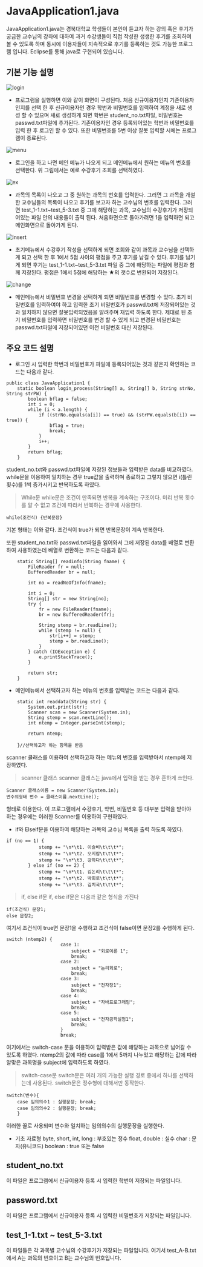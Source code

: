 JavaApplication1.java
======================

JavaApplication1.java는 경북대학교 학생들이 본인이 듣고자 하는 강의 혹은 후기가 궁금한 교수님의 강좌에 대하여 과거 수강생들이 직접 작성한 생생한 후기를 조회하여 볼 수 있도록 하며 동시에 이용자들이 지속적으로 후기를 등록하는 것도 가능한 프로그램 입니다. Eclipse를 통해 java로 구현되어 있습니다.


## 기본 기능 설명
![login](https://user-images.githubusercontent.com/44903476/48906972-8733c200-eea9-11e8-94f4-f95e68b85896.png)
* 프로그램을 실행하면 이와 같이 화면이 구성된다. 처음 신규이용자인지 기존이용자인지를 선택 한 후 신규이용자인 경우 학번과 비밀번호를 입력하여 계정을 새로 생성 할 수 있으며 새로 생성하게 되면 학번은 student_no.txt파일, 비밀번호는 passwd.txt파일에 추가된다. 기존이용자인 경우 등록되어있는 학번과 비밀번호를 입력 한 후 로그인 할 수 있다. 또한 비밀번호를 5번 이상 잘못 입력할 시에는 프로그램이 종료된다.

![menu](https://user-images.githubusercontent.com/44903476/48907014-a599bd80-eea9-11e8-9703-088d00e5a665.png)
* 로그인을 하고 나면 메인 메뉴가 나오게 되고 메인메뉴에서 원하는 메뉴의 번호를 선택한다. 위 그림에서는 예로 수강후기 조회를 선택하였다.

![ex](https://user-images.githubusercontent.com/44903476/48907137-f3162a80-eea9-11e8-8d4d-b3cc7469158a.png)
* 과목의 목록이 나오고 그 중 원하는 과목의 번호를 입력한다. 그러면 그 과목을 개설한 교수님들의 목록이 나오고 후기를 보고자 하는 교수님의 번호를 입력한다. 그러면 test_1-1.txt~test_5-3.txt 중 그에 해당하는 과목, 교수님의 수강후기가 저장되어있는 파일 안의 내용들이 출력 된다. 처음화면으로 돌아가려면 1을 입력하면 되고 메인화면으로 돌아가게 된다.

![insert](https://user-images.githubusercontent.com/44903476/48909916-f0b7ce80-eeb1-11e8-95d3-f553dc666bb4.png)
* 초기메뉴에서 수강후기 작성을 선택하게 되면 조회와 같이 과목과 교수님을 선택하게 되고 선택 한 후 1에서 5점 사이의 평점을 주고 후기를 남길 수 있다. 후기를 남기게 되면 후기는 test_1-1.txt~test_5-3.txt 파일 중 그에 해당하는 파일에 평점과 함께 저장된다. 평점은 1에서 5점에 해당하는 ★의 갯수로 변환되어 저장된다. 

![change](https://user-images.githubusercontent.com/44903476/48910431-49d43200-eeb3-11e8-9bd9-4cc3256b6d31.png)
* 메인메뉴에서 비밀번호 변경을 선택하게 되면 비밀번호를 변경할 수 있다. 초기 비밀번호를 입력하여야 하고 입력한 초기 비밀번호가 passwd.txt에 저장되어있는 것과 일치하지 않으면 잘못입력되었음을 알려주며 재입력 하도록 한다. 제대로 된 초기 비밀번호를 입력하면 비밀번호를 변경 할 수 있게 되고 변경된 비밀번호는 passwd.txt파일에 저장되어있던 이전 비밀번호 대신 저장된다.

## 주요 코드 설명

- 로그인 시 입력한 학번과 비밀번호가 파일에 등록되어있는 것과 같은지 확인하는 코드는 다음과 같다.
```
public class JavaApplication1 {
	static boolean login_process(String[] a, String[] b, String strNo, String strPW) {
		boolean bflag = false;
		int i = 0;
		while (i < a.length) {
			if ((strNo.equals(a[i]) == true) && (strPW.equals(b[i]) == true)) {
				bflag = true;
				break;
			}
			i++;
		}
		return bflag;
	}
  ````
student_no.txt와 passwd.txt파일에 저장된 정보들과 입력받은 data를 비교하였다. while문을 이용하여 일치하는 경우 true값을 출력하며 종료하고 그렇지 않으면 i(틀린횟수)를 1씩 증가시키고 반복하도록 하였다.

> While문
while문은 조건이 만족되면 반복을 계속하는 구조이다. 미리 반복 횟수를 알 수 없고 조건에 따라서 반복하는 경우에 사용한다.
````
while(조건식) {반복문장}
````
기본 형태는 이와 같다. 조건식이 true가 되면 반복문장이 계속 반복한다.

또한 student_no.txt와 passwd.txt파일을 읽어와서 그에 저장된 data를 배열로 변환하여 사용하였는데 배열로 변환하는 코드는 다음과 같다. 
````
	static String[] readinfo(String fname) {
		FileReader fr = null;
		BufferedReader br = null;
		
		int no = readNoOfInfo(fname);
		
		int i = 0;
		String[] str = new String[no];
		try {
			fr = new FileReader(fname);
			br = new BufferedReader(fr);
			
			String stemp = br.readLine();
			while (stemp != null) {
				str[i++] = stemp;
				stemp = br.readLine();
			}
		} catch (IOException e) {
			e.printStackTrace();
		}
		
		return str;
	}
````

- 메인메뉴에서 선택하고자 하는 메뉴의 번호를 입력받는 코드는 다음과 같다.

````
	static int readdata(String str) {
		System.out.print(str);
		Scanner scan = new Scanner(System.in);
		String stemp = scan.nextLine();
		int ntemp = Integer.parseInt(stemp);
		
		return ntemp;
		
	}//선택하고자 하는 항목을 받음
````
scanner 클래스를 이용하여 선택하고자 하는 메뉴의 번호를 입력받아서 ntemp에 저장하였다.

> scanner 클래스
scanner 클래스는 java에서 입력을 받는 경우 흔하게 쓰인다.
````
Scanner 클래스이름 = new Scanner(System.in);
변수의형태 변수 = 클래스이름.nextLine();
````
형태로 이용한다.
이 프로그램에서 수강후기, 학번, 비밀번호 등 대부분 입력을 받아야 하는 경우에는 이러한 Scanner를 이용하여 구현하였다.

- if와 Elseif문을 이용하여 해당하는 과목의 교수님 목록을 출력 하도록 하였다.
````
if (no == 1) {
			stemp += "\n*\t1. 이슬비\t\t\t*";
			stemp += "\n*\t2. 오지랍\t\t\t*";
			stemp += "\n*\t3. 강하다\t\t\t*";
		} else if (no == 2) {
			stemp += "\n*\t1. 김논리\t\t\t*";
			stemp += "\n*\t2. 박회로\t\t\t*";
			stemp += "\n*\t3. 김치국\t\t\t*";
````
> if, else if문
if, else if문은 다음과 같은 형식을 가진다
````
if(조건식) 문장1;
else 문장2;
````
여기서 조건식이 true면 문장1을 수행하고 조건식이 false이면 문장2를 수행하게 된다.

````
switch (ntemp2) {
					case 1:
						subject = "회로이론 1";
						break;
					case 2:
						subject = "논리회로";
						break;
					case 3:
						subject = "전자장1";
						break;
					case 4:
						subject = "자바프로그래밍";
						break;
					case 5:
						subject = "전자공학실험1";
						break;
					}
					break;
````
여기에서는 switch-case 문을 이용하여 입력받은 값에 해당하는 과목으로 넘어갈 수 있도록 하였다. ntemp2의 값에 따라 case를 1에서 5까지 나누었고 해당하는 값에 따라 알맞은 과목명을 subject에 입력하도록 하였다.

> switch-case문
switch문은 여러 개의 가능한 실행 경로 중에서 하나를 선택하는데 사용된다. switch문은 정수형에 대해서만 동작한다.

````
switch(변수){
	case 임의의수1 : 실행문장; break;
	case 임의의수2 : 실행문장; break;
	}
````
이러한 꼴로 사용되며 변수와 일치하는 임의의수의 실행문장을 실행한다.

- 기초 자료형
byte, short, int, long : 부호있는 정수
float, double : 실수
char : 문자(유니코드)
boolean : true 또는 false

## student_no.txt

이 파일은 프로그램에서 신규이용자 등록 시 입력한 학번이 저장되는 파일입니다.


## password.txt

이 파일은 프로그램에서 신규이용자 등록 시 입력한 비밀번호가 저장되는 파일입니다.


## test_1-1.txt ~ test_5-3.txt

이 파일들은 각 과목별 교수님의 수강후기가 저장되는 파일입니다. 여기서 test_A-B.txt에서 A는 과목의 번호이고 B는 교수님의 번호입니다.
